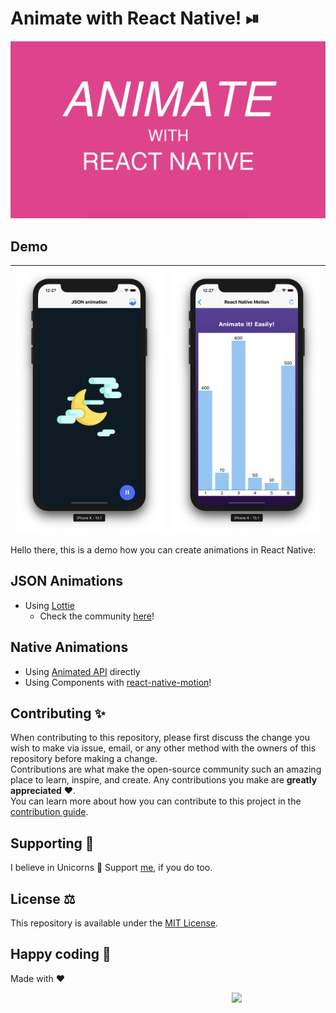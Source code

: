 # Animate with React Native! ⏯

![Animate with React Native](img/animate_with_react_native.png)

## Demo

![Lottie](img/Lottie.png) | ![Motion](img/Motion.png)
:---: | :---: |

Hello there, this is a demo how you can create animations in React Native:

## JSON Animations
- Using [Lottie](https://airbnb.design/lottie/)
  * Check the community [here](https://www.lottiefiles.com)!

## Native Animations
- Using [Animated API](https://facebook.github.io/react-native/docs/animations) directly
- Using Components with [react-native-motion](https://github.com/xotahal/react-native-motion)!

## Contributing ✨
When contributing to this repository, please first discuss the change you wish to make via issue, email, or any other method with the owners of this repository before making a change.  
Contributions are what make the open-source community such an amazing place to learn, inspire, and create. Any contributions you make are **greatly appreciated** ❤️.  
You can learn more about how you can contribute to this project in the [contribution guide](https://github.com/proyecto26/react-native-animations-demo/blob/master/CONTRIBUTING.md).

## Supporting 🍻
I believe in Unicorns 🦄
Support [me](http://www.paypal.me/jdnichollsc/2), if you do too.

## License ⚖️
This repository is available under the [MIT License](https://github.com/proyecto26/react-native-animations-demo/blob/master/LICENSE).

## Happy coding 💯
Made with ❤️

<img width="150px" src="https://avatars0.githubusercontent.com/u/28855608?s=200&v=4" align="right">
